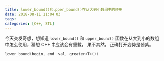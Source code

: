 ```yaml
---
title: lower_bound()和upper_bound()在从大到小数组中的使用
date: 2018-08-11 11:04:03
tags:
categories: [C++, STL]
---
```


今天突发奇想，想知道 `lower_bound()` 和 `upper_bound()` 函数在从大到小的数组中怎么使用，猜想 C++ 中应该会有重载， 果不其然， 正确打开姿势是酱紫。

```c++
lower_bound(begin, end, val, greater<T>())
```


